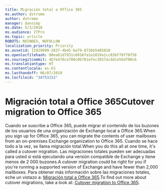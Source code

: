 ```yaml
---
title: Migración total a Office 365
ms.author: dstrome
author: dstrome
manager: dansimp
ms.date: 5/3/2018
ms.audience: ITPro
ms.topic: article
ROBOTS: NOINDEX, NOFOLLOW
localization_priority: Priority
ms.assetid: 11929899-2837-4b45-ba79-873bb5485810
ms.openlocfilehash: 00ea61d7931c6016fa1e1019a1cc83bf78ff8f58
ms.sourcegitcommit: 4b7e478ce700c0b781efec3857ac4dce5bdf00c6
ms.translationtype: HT
ms.contentlocale: es-ES
ms.lasthandoff: 06/07/2019
ms.locfileid: "34753152"
---
```

# <a name="cutover-migrations-to-office-365"></a><span data-ttu-id="912c6-102">Migración total a Office 365</span><span class="sxs-lookup"><span data-stu-id="912c6-102">Cutover migration to Office 365</span></span>

<span data-ttu-id="912c6-103">Cuando se suscribe a Office 365, puede migrar el contenido de los buzones de los usuarios de una organización de Exchange local a Office 365.</span><span class="sxs-lookup"><span data-stu-id="912c6-103">When you sign up for Office 365, you can migrate the contents of user mailboxes from an on-premises Exchange organization to Office 365.</span></span> <span data-ttu-id="912c6-104">Cuando se hace todo a la vez, se llama migración total.</span><span class="sxs-lookup"><span data-stu-id="912c6-104">When you do this all at one time, it's called a cutover migration.</span></span> <span data-ttu-id="912c6-105">Las migraciones totales pueden ser adecuadas para usted si está ejecutando una versión compatible de Exchange y tiene menos de 2 000 buzones.</span><span class="sxs-lookup"><span data-stu-id="912c6-105">A cutover migration could be right for you if you're running a supported version of Exchange and have fewer than 2,000 mailboxes.</span></span> <span data-ttu-id="912c6-106">Para obtener más información sobre las migraciones totales, eche un vistazo a: [Migración total a Office 365](https://support.office.com/article/9496e93c-1e59-41a8-9bb3-6e8df0cd81b4.aspx).</span><span class="sxs-lookup"><span data-stu-id="912c6-106">To find out more about cutover migrations, take a look at: [Cutover migration to Office 365](https://support.office.com/article/9496e93c-1e59-41a8-9bb3-6e8df0cd81b4.aspx).</span></span>
  

